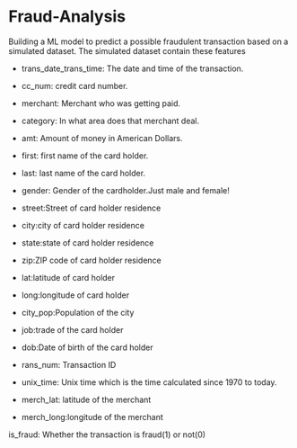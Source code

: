 # Fraud-Analysis
Building a ML model to predict a possible fraudulent transaction based on a simulated dataset. The simulated dataset contain these features

* trans_date_trans_time: The date and time of the transaction.

* cc_num: credit card number.

* merchant: Merchant who was getting paid.

* category: In what area does that merchant deal.

* amt: Amount of money in American Dollars.

* first: first name of the card holder.

* last: last name of the card holder.

* gender: Gender of the cardholder.Just male and female!

* street:Street of card holder residence

* city:city of card holder residence

* state:state of card holder residence

* zip:ZIP code of card holder residence

* lat:latitude of card holder

* long:longitude of card holder

* city_pop:Population of the city

* job:trade of the card holder

* dob:Date of birth of the card holder

* rans_num: Transaction ID

* unix_time: Unix time which is the time calculated since 1970 to today.

* merch_lat: latitude of the merchant

* merch_long:longitude of the merchant

is_fraud: Whether the transaction is fraud(1) or not(0)
